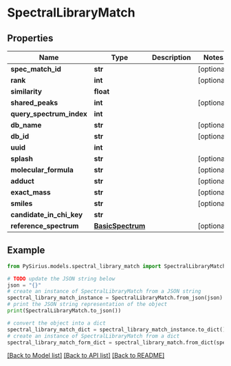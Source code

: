 # SpectralLibraryMatch


## Properties

Name | Type | Description | Notes
------------ | ------------- | ------------- | -------------
**spec_match_id** | **str** |  | [optional] 
**rank** | **int** |  | [optional] 
**similarity** | **float** |  | 
**shared_peaks** | **int** |  | [optional] 
**query_spectrum_index** | **int** |  | 
**db_name** | **str** |  | [optional] 
**db_id** | **str** |  | [optional] 
**uuid** | **int** |  | 
**splash** | **str** |  | [optional] 
**molecular_formula** | **str** |  | [optional] 
**adduct** | **str** |  | [optional] 
**exact_mass** | **str** |  | [optional] 
**smiles** | **str** |  | [optional] 
**candidate_in_chi_key** | **str** |  | 
**reference_spectrum** | [**BasicSpectrum**](BasicSpectrum.md) |  | [optional] 

## Example

```python
from PySirius.models.spectral_library_match import SpectralLibraryMatch

# TODO update the JSON string below
json = "{}"
# create an instance of SpectralLibraryMatch from a JSON string
spectral_library_match_instance = SpectralLibraryMatch.from_json(json)
# print the JSON string representation of the object
print(SpectralLibraryMatch.to_json())

# convert the object into a dict
spectral_library_match_dict = spectral_library_match_instance.to_dict()
# create an instance of SpectralLibraryMatch from a dict
spectral_library_match_form_dict = spectral_library_match.from_dict(spectral_library_match_dict)
```
[[Back to Model list]](../README.md#documentation-for-models) [[Back to API list]](../README.md#documentation-for-api-endpoints) [[Back to README]](../README.md)


